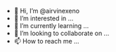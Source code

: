 - 👋 Hi, I’m @airvinexeno
- 👀 I’m interested in ...
- 🌱 I’m currently learning ...
- 💞️ I’m looking to collaborate on ...
- 📫 How to reach me ...

<!---
airvinexeno/airvinexeno is a ✨ special ✨ repository because its `README.md` (this file) appears on your GitHub profile.
You can click the Preview link to take a look at your changes.
--->

